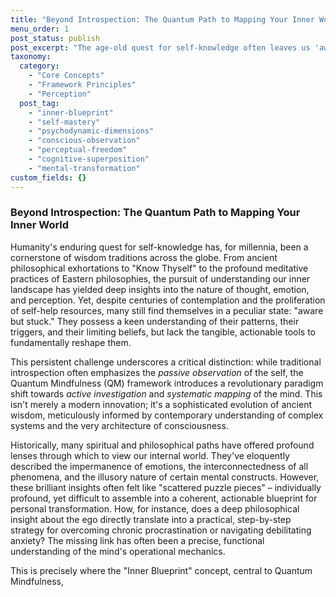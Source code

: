 ```yaml
---
title: "Beyond Introspection: The Quantum Path to Mapping Your Inner World"
menu_order: 1
post_status: publish
post_excerpt: "The age-old quest for self-knowledge often leaves us 'aware but stuck.' Quantum Mindfulness offers a revolutionary shift from passive introspection to active, systematic mapping of the inner landscape. By understanding the mind's psychodynamic architecture and the process of conscious observation, we gain the tools to actively design and reconstruct our mental reality."
taxonomy:
  category:
    - "Core Concepts"
    - "Framework Principles"
    - "Perception"
  post_tag:
    - "inner-blueprint"
    - "self-mastery"
    - "psychodynamic-dimensions"
    - "conscious-observation"
    - "perceptual-freedom"
    - "cognitive-superposition"
    - "mental-transformation"
custom_fields: {}
---
```


### Beyond Introspection: The Quantum Path to Mapping Your Inner World

Humanity's enduring quest for self-knowledge has, for millennia, been a cornerstone of wisdom traditions across the globe. From ancient philosophical exhortations to "Know Thyself" to the profound meditative practices of Eastern philosophies, the pursuit of understanding our inner landscape has yielded deep insights into the nature of thought, emotion, and perception. Yet, despite centuries of contemplation and the proliferation of self-help resources, many still find themselves in a peculiar state: "aware but stuck." They possess a keen understanding of their patterns, their triggers, and their limiting beliefs, but lack the tangible, actionable tools to fundamentally reshape them.

This persistent challenge underscores a critical distinction: while traditional introspection often emphasizes the *passive observation* of the self, the Quantum Mindfulness (QM) framework introduces a revolutionary paradigm shift towards *active investigation* and *systematic mapping* of the mind. This isn't merely a modern innovation; it's a sophisticated evolution of ancient wisdom, meticulously informed by contemporary understanding of complex systems and the very architecture of consciousness.

Historically, many spiritual and philosophical paths have offered profound lenses through which to view our internal world. They've eloquently described the impermanence of emotions, the interconnectedness of all phenomena, and the illusory nature of certain mental constructs. However, these brilliant insights often felt like "scattered puzzle pieces" – individually profound, yet difficult to assemble into a coherent, actionable blueprint for personal transformation. How, for instance, does a deep philosophical insight about the ego directly translate into a practical, step-by-step strategy for overcoming chronic procrastination or navigating debilitating anxiety? The missing link has often been a precise, functional understanding of the mind's operational mechanics.

This is precisely where the "Inner Blueprint" concept, central to Quantum Mindfulness,